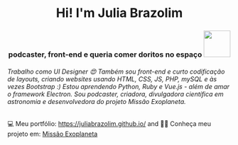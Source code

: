 <h1 align="center">Hi! I'm Julia Brazolim</h1>

<!-- <p align="center">
  <img width="350" src="https://user-images.githubusercontent.com/13179312/92413291-c508e580-f125-11ea-80eb-394bab9e01cd.gif">
</p> -->

<h3 align="center"> podcaster, front-end e queria comer doritos no espaço <img src="https://user-images.githubusercontent.com/13179312/92411290-a3a3fb80-f11d-11ea-884c-3c2a4aeeebe6.gif" width="60"></h3>

###### Trabalho como UI Designer 😍 Também sou front-end e curto codificação de layouts, criando websites usando HTML, CSS, JS, PHP, mySQL e às vezes Bootstrap :) Estou aprendendo Python, Ruby e Vue.js - além de amar o framework Electron. Sou podcaster, criadora, divulgadora científica em astronomia e desenvolvedora do projeto Missão Exoplaneta.

💻 Meu portfólio: <a href="https://juliabrazolim.github.io/">https://juliabrazolim.github.io/</a> and 
🌙🔭 Conheça meu projeto em: <a href="https://www.missaoexoplaneta.com.br/">Missão Exoplaneta<a>
